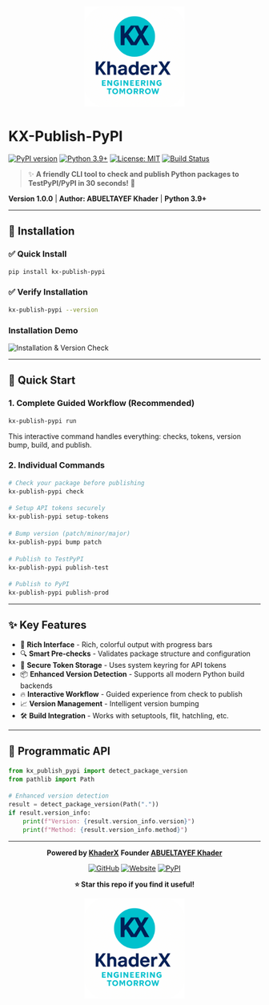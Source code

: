 <div align="center">
  <img src="logo/logo-2-1.png" alt="KX-Publish-PyPI Logo" width="200"/>
</div>

# KX-Publish-PyPI

[![PyPI version](https://badge.fury.io/py/kx_publish_pypi.svg)](https://pypi.org/project/kx_publish_pypi/)
[![Python 3.9+](https://img.shields.io/badge/python-3.9+-blue.svg)](https://www.python.org/downloads/)
[![License: MIT](https://img.shields.io/badge/License-MIT-yellow.svg)](https://opensource.org/licenses/MIT)
[![Build Status](https://img.shields.io/github/actions/workflow/status/Khader-X/kx-publish-pypi/ci.yml)](https://github.com/Khader-X/kx-publish-pypi/actions)

> ✨ **A friendly CLI tool to check and publish Python packages to TestPyPI/PyPI in 30 seconds!** 🚀

**Version 1.0.0** | **Author: ABUELTAYEF Khader** | **Python 3.9+**

---

## 🚀 Installation

### ✅ Quick Install
```bash
pip install kx-publish-pypi
```

### ✅ Verify Installation
```bash
kx-publish-pypi --version
```

### Installation Demo
![Installation & Version Check](screenshots/kx-publish-pypi_video_installation_version.gif)

---

## 🚀 Quick Start

### 1. Complete Guided Workflow (**Recommended**)
```bash
kx-publish-pypi run
```
This interactive command handles everything: checks, tokens, version bump, build, and publish.

### 2. Individual Commands
```bash
# Check your package before publishing
kx-publish-pypi check

# Setup API tokens securely
kx-publish-pypi setup-tokens

# Bump version (patch/minor/major)
kx-publish-pypi bump patch

# Publish to TestPyPI
kx-publish-pypi publish-test

# Publish to PyPI
kx-publish-pypi publish-prod
```

---

## ✨ Key Features

- 🎨 **Rich Interface** - Rich, colorful output with progress bars
- 🔍 **Smart Pre-checks** - Validates package structure and configuration
- 🔐 **Secure Token Storage** - Uses system keyring for API tokens
- 📦 **Enhanced Version Detection** - Supports all modern Python build backends
- 🔥 **Interactive Workflow** - Guided experience from check to publish
- 📈 **Version Management** - Intelligent version bumping
- 🛠️ **Build Integration** - Works with setuptools, flit, hatchling, etc.

---

## 🚀 Programmatic API

```python
from kx_publish_pypi import detect_package_version
from pathlib import Path

# Enhanced version detection
result = detect_package_version(Path("."))
if result.version_info:
    print(f"Version: {result.version_info.version}")
    print(f"Method: {result.version_info.method}")
```

---

<div align="center">

**Powered by [KhaderX](https://KhaderX.com/)**
**Founder [ABUELTAYEF Khader](https://github.com/KhaderX-com)**

[![GitHub](https://img.shields.io/badge/GitHub-Khader--X-blue)](https://github.com/Khader-X)
[![Website](https://img.shields.io/badge/Website-KhaderX.com-blue)](https://KhaderX.com/)
[![PyPI](https://img.shields.io/badge/PyPI-KhaderX-orange)](https://pypi.org/user/KhaderX/)

**⭐ Star this repo if you find it useful!**

</div>

<div align="center">
  <img src="logo/logo-2-1.png" alt="KX-Publish-PyPI Logo" width="200"/>
</div>